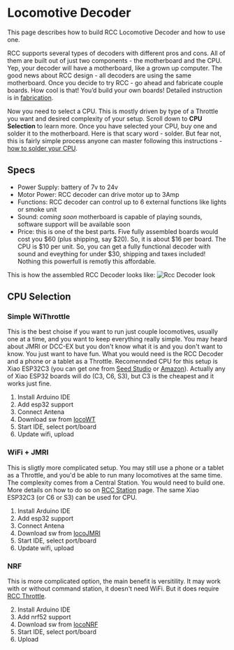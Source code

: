 # Locomotive Decoder

This page describes how to build RCC Locomotive Decoder and how to use one. 

RCC supports several types of decoders with different pros and cons. All of them are built out of just two components - the motherboard and the CPU. Yep, your decoder will have a motherboard, like a grown up computer. The good news about RCC design - all decoders are using the same motherboard. Once you decide to try RCC - go ahead and fabricate couple boards. How cool is that! You’d build your own boards! Detailed instruction is in [fabrication](fabrication).

Now you need to select a CPU. This is mostly driven by type of a Throttle you want and desired complexity of your setup. Scroll down to **CPU Selection** to learn more. Once you have selected your CPU, buy one and solder it to the motherboard. Here is that scary word - solder. But fear not, this is fairly simple process anyone can master following this instructions - [how to solder your CPU](soldering).

## Specs
 - Power Supply: battery of 7v to 24v
 - Motor Power: RCC decoder can drive motor up to 3Amp
 - Functions: RCC decoder can control up to 6 external functions like lights or smoke unit
 - Sound: _coming soon_ motherboard is capable of playing sounds, software support will be available soon
 - Price: this is one of the best parts. Five fully assembled boards would cost you $60 (plus shipping, say $20). So, it is about $16 per board. The CPU is $10 per unit. So, you can get a fully functional decoder with sound and eveything for under $30, shipping and taxes included! Nothing this powerfull is remotly this affordable.

This is how the assembled RCC Decoder looks like:
![Rcc Decoder look](image/look.jpg)


## CPU Selection

### Simple WiThrottle

This is the best choise if you want to run just couple locomotives, usually one at a time, and you want to keep everything really simple. You may heard about JMRI or DCC-EX but you don't know what it is and you don't want to know. You just want to have fun. What you would need is the RCC Decoder and a phone or a tablet as a Throttle. Recomennded CPU for this setup is Xiao ESP32C3 (you can get one from [Seed Studio](tbd) or [Amazon](tbd)). Actually any of Xiao ESP32 boards will do (C3, C6, S3), but C3 is the cheapest and it works just fine.

1. Install Arduino IDE
2. Add esp32 support
3. Connect Antena
4. Download sw from [locoWT](tbd)
5. Start IDE, select port/board
6. Update wifi, upload

### WiFi + JMRI

This is sligtly more complicated setup. You may still use a phone or a tablet as a Throttle, and you'd be able to run many locomotives at the same time. The complexity comes from a Central Station. You would need to build one. More details on how to do so on [RCC Station](tbd) page. 
The same Xiao ESP32C3 (or C6 or S3) can be used for CPU. 

1. Install Arduino IDE
2. Add esp32 support
3. Connect Antena
4. Download sw from [locoJMRI](tbd)
5. Start IDE, select port/board
6. Update wifi, upload


### NRF

This is more complicated option, the main benefit is versitility. It may work with or without command station, it doesn't need WiFi. But it does require [RCC Throttle](https://github.com/vova-tymosh/RCC-Nodes/tree/main/Throttle).

2. Install Arduino IDE
3. Add nrf52 support
4. Download sw from [locoNRF](tbd)
5. Start IDE, select port/board
6. Upload







